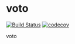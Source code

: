 # voto

[![Build Status](https://app.travis-ci.com/scalabrinig/voto.svg?branch=master)](https://app.travis-ci.com/scalabrinig/voto)
[![codecov](https://codecov.io/gh/scalabrinig/voto/branch/master/graph/badge.svg?token=06JEAG8KCR)](https://codecov.io/gh/scalabrinig/voto)

voto

